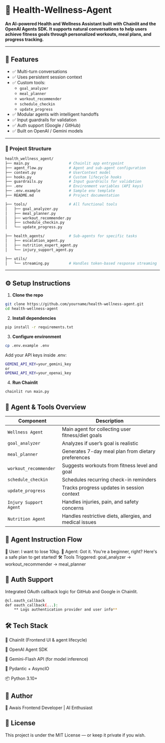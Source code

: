 # 🧠 Health-Wellness-Agent

**An AI-powered Health and Wellness Assistant built with **Chainlit** and the **OpenAI Agents SDK**. It supports natural conversations to help users achieve fitness goals through personalized workouts, meal plans, and progress tracking.**

---

## 🚀 Features

- ✅ Multi-turn conversations
- ✅ Uses persistent session context
- ✅ Custom tools:
  - `goal_analyzer`
  - `meal_planner`
  - `workout_recommender`
  - `schedule_checkin`
  - `update_progress`
- ✅ Modular agents with intelligent handoffs
- ✅ Input guardrails for validation
- ✅ Auth support (Google / GitHub)
- ✅ Built on OpenAI / Gemini models

---

### 🧩 Project Structure

```bash
health_wellness_agent/
├── main.py                  # Chainlit app entrypoint
├── agent_flow.py            # Agent and sub-agent configuration
├── context.py               # UserContext model
├── hooks.py                 # Custom lifecycle hooks
├── guardrails.py            # Input guardrails for validation
├── .env                     # Environment variables (API keys)
├── .env.example             # Sample env template
├── README.md                # Project documentation

├── tools/                   # All functional tools
│   ├── goal_analyzer.py
│   ├── meal_planner.py
│   ├── workout_recommender.py
│   ├── schedule_checkin.py
│   └── update_progress.py

├── health_agents/           # Sub-agents for specific tasks
│   ├── escalation_agent.py
│   ├── nutrition_expert_agent.py
│   └── injury_support_agent.py

├── utils/
│   └── streaming.py         # Handles token-based response streaming
```

---

## ⚙️ Setup Instructions

1. **Clone the repo**
   
```bash
git clone https://github.com/yourname/health-wellness-agent.git
cd health-wellness-agent
```

2. **Install dependencies**

```bash
pip install -r requirements.txt
```
3. **Configure environment**
```bash
cp .env.example .env
```
Add your API keys inside .env:
```bash
GEMINI_API_KEY=your_gemini_key
or
OPENAI_API_KEY=your_openai_key
```
4. **Run Chainlit**
 ```bash  
chainlit run main.py
 ```
## 🧠 Agent & Tools Overview

| Component              | Description                                              |
| ---------------------- | -------------------------------------------------------- |
| `Wellness Agent`       | Main agent for collecting user fitness/diet goals        |
| `goal_analyzer`        | Analyzes if user’s goal is realistic                     |
| `meal_planner`         | Generates 7-day meal plan from dietary preferences       |
| `workout_recommender`  | Suggests workouts from fitness level and goal            |
| `schedule_checkin`     | Schedules recurring check-in reminders                   |
| `update_progress`      | Tracks progress updates in session context               |
| `Injury Support Agent` | Handles injuries, pain, and safety concerns              |
| `Nutrition Agent`      | Handles restrictive diets, allergies, and medical issues |


## 🧠 Agent Instruction Flow

👤 User: I want to lose 10kg.
🤖 Agent: Got it. You're a beginner, right? Here's a safe plan to get started!
🛠️ Tools Triggered: goal_analyzer → workout_recommender → meal_planner

## 🔐 Auth Support

Integrated OAuth callback logic for GitHub and Google in Chainlit.
```bash
@cl.oauth_callback
def oauth_callback(...):
    ** Logs authentication provider and user info**
```
## 🛠️ Tech Stack

🔗 Chainlit (Frontend UI & agent lifecycle)

🧠 OpenAI Agent SDK

🧠 Gemini-Flash API (for model inference)

💬 Pydantic + AsyncIO

📦 Python 3.10+    

## 📌 Author

👤 Awais
Frontend Developer | AI Enthusiast

## 📜 License

This project is under the MIT License — or keep it private if you wish.


